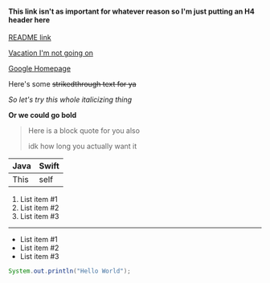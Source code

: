 #### This link isn't as important for whatever reason so I'm just putting an H4 header here
[README link](https://github.com/mercyellen/markdownPractice/blob/master/README.md)

[Vacation I'm not going on](https://media.coindesk.com/uploads/2017/11/aruba-caribbean--e1511749619496.jpg)

[Google Homepage](https://www.google.com)

Here's some ~~strikedthrough text for ya~~

*So let's try this whole italicizing thing*

**Or we could go bold**

>Here is a block quote for you also
>
>idk how long you actually want it

Java | Swift
---- | -----
This | self

1. List item #1
2. List item #2
3. List item #3

---

- List item #1
- List item #2
- List item #3

``` Java
System.out.println("Hello World");
```
